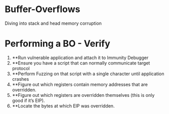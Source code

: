 # Buffer-Overflows
Diving into stack and head memory corruption

# Performing a BO - Verify
1. **Run vulnerable application and attach it to Immunity Debugger
2. **Ensure you have a script that can normally communicate target protocol
3. **Perform Fuzzing on that script with a single character until application
crashes
1. **Figure out which registers contain memory addresses that are overridden.
2. **Figure out which registers are overridden themselves (this is only good if
it’s EIP).
4. **Locate the bytes at which EIP was overridden.
